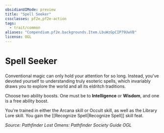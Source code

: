 ```yaml
---
obsidianUIMode: preview
title: "Spell Seeker"
cssclasses: pf2e,pf2e-action
tags:
  - trait/common
aliases: "Compendium.pf2e.backgrounds.Item.LbuWzGpCIP79UwVB"
license: OGL
---
```

# Spell Seeker

### 






Conventional magic can only hold your attention for so long. Instead, you've devoted yourself to understanding truly esoteric spells, which invariably draws you to explore the world and all its eldritch traditions.

Choose two ability boosts. One must be to **Intelligence** or **Wisdom**, and one is a free ability boost.

You're trained in either the Arcana skill or Occult skill, as well as the Library Lore skill. You gain the [[Recognize Spell|Recognize Spell]] skill feat.

*Source: Pathfinder Lost Omens: Pathfinder Society Guide*
*OGL*